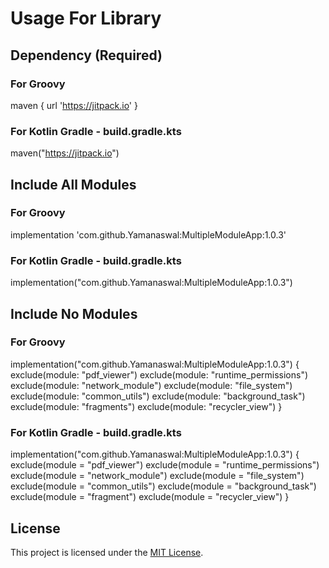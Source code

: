 # Usage For Library

## Dependency (Required)

### For Groovy
maven { url 'https://jitpack.io' }
### For Kotlin Gradle - build.gradle.kts
maven("https://jitpack.io")


## Include All Modules
### For Groovy 
implementation 'com.github.Yamanaswal:MultipleModuleApp:1.0.3'
### For Kotlin Gradle - build.gradle.kts
implementation("com.github.Yamanaswal:MultipleModuleApp:1.0.3")

## Include No Modules

### For Groovy
implementation("com.github.Yamanaswal:MultipleModuleApp:1.0.3") {
   exclude(module: "pdf_viewer")
   exclude(module: "runtime_permissions")
   exclude(module: "network_module")
   exclude(module: "file_system")
   exclude(module: "common_utils")
   exclude(module: "background_task")
   exclude(module: "fragments")
   exclude(module: "recycler_view")
}


### For Kotlin Gradle - build.gradle.kts
implementation("com.github.Yamanaswal:MultipleModuleApp:1.0.3") {
   exclude(module = "pdf_viewer")
   exclude(module = "runtime_permissions")
   exclude(module = "network_module")
   exclude(module = "file_system")
   exclude(module = "common_utils")
   exclude(module = "background_task")
   exclude(module = "fragment")
   exclude(module = "recycler_view")
}

## License
This project is licensed under the [MIT License](LICENSE).